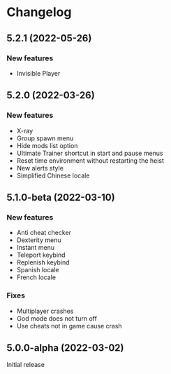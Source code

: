 # Changelog

## 5.2.1 (2022-05-26)

### New features

- Invisible Player

## 5.2.0 (2022-03-26)

### New features

- X-ray
- Group spawn menu
- Hide mods list option
- Ultimate Trainer shortcut in start and pause menus
- Reset time environment without restarting the heist
- New alerts style
- Simplified Chinese locale

## 5.1.0-beta (2022-03-10)

### New features

- Anti cheat checker
- Dexterity menu
- Instant menu
- Teleport keybind
- Replenish keybind
- Spanish locale
- French locale

### Fixes

- Multiplayer crashes
- God mode does not turn off
- Use cheats not in game cause crash

## 5.0.0-alpha (2022-03-02)

Initial release
